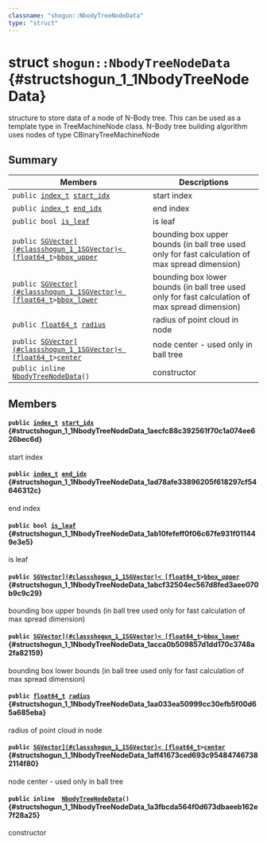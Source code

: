 ```yaml
---
classname: "shogun::NbodyTreeNodeData"
type: "struct"
---
```


# struct `shogun::NbodyTreeNodeData` {#structshogun_1_1NbodyTreeNodeData}

structure to store data of a node of N-Body tree. This can be used as a template type in TreeMachineNode class. N-Body tree building algorithm uses nodes of type CBinaryTreeMachineNode<NbodyTreeNodeData>

## Summary

 Members                        | Descriptions
--------------------------------|---------------------------------------------
`public `[`index_t`](#common_8h_1a6da8132ec1234c0d616142e3a246f858)` `[`start_idx`](#structshogun_1_1NbodyTreeNodeData_1aecfc88c392561f70c1a074ee626bec6d) | start index
`public `[`index_t`](#common_8h_1a6da8132ec1234c0d616142e3a246f858)` `[`end_idx`](#structshogun_1_1NbodyTreeNodeData_1ad78afe33896205f618297cf54646312c) | end index
`public bool `[`is_leaf`](#structshogun_1_1NbodyTreeNodeData_1ab10fefeff0f06c67fe931f011449e3e5) | is leaf
`public `[`SGVector](#classshogun_1_1SGVector)< [float64_t`](#common_8h_1ac55f3ae81b5bc9053760baacf57e47f4)` > `[`bbox_upper`](#structshogun_1_1NbodyTreeNodeData_1abcf32504ec567d8fed3aee070b9c9c29) | bounding box upper bounds (in ball tree used only for fast calculation of max spread dimension)
`public `[`SGVector](#classshogun_1_1SGVector)< [float64_t`](#common_8h_1ac55f3ae81b5bc9053760baacf57e47f4)` > `[`bbox_lower`](#structshogun_1_1NbodyTreeNodeData_1acca0b509857d1dd170c3748a2fa82159) | bounding box lower bounds (in ball tree used only for fast calculation of max spread dimension)
`public `[`float64_t`](#common_8h_1ac55f3ae81b5bc9053760baacf57e47f4)` `[`radius`](#structshogun_1_1NbodyTreeNodeData_1aa033ea50999cc30efb5f00d65a685eba) | radius of point cloud in node
`public `[`SGVector](#classshogun_1_1SGVector)< [float64_t`](#common_8h_1ac55f3ae81b5bc9053760baacf57e47f4)` > `[`center`](#structshogun_1_1NbodyTreeNodeData_1aff41673ced693c954847467382114f80) | node center - used only in ball tree
`public inline  `[`NbodyTreeNodeData`](#structshogun_1_1NbodyTreeNodeData_1a3fbcda564f0d673dbaeeb162e7f28a25)`()` | constructor

## Members

#### `public `[`index_t`](#common_8h_1a6da8132ec1234c0d616142e3a246f858)` `[`start_idx`](#structshogun_1_1NbodyTreeNodeData_1aecfc88c392561f70c1a074ee626bec6d) {#structshogun_1_1NbodyTreeNodeData_1aecfc88c392561f70c1a074ee626bec6d}

start index

#### `public `[`index_t`](#common_8h_1a6da8132ec1234c0d616142e3a246f858)` `[`end_idx`](#structshogun_1_1NbodyTreeNodeData_1ad78afe33896205f618297cf54646312c) {#structshogun_1_1NbodyTreeNodeData_1ad78afe33896205f618297cf54646312c}

end index

#### `public bool `[`is_leaf`](#structshogun_1_1NbodyTreeNodeData_1ab10fefeff0f06c67fe931f011449e3e5) {#structshogun_1_1NbodyTreeNodeData_1ab10fefeff0f06c67fe931f011449e3e5}

is leaf

#### `public `[`SGVector](#classshogun_1_1SGVector)< [float64_t`](#common_8h_1ac55f3ae81b5bc9053760baacf57e47f4)` > `[`bbox_upper`](#structshogun_1_1NbodyTreeNodeData_1abcf32504ec567d8fed3aee070b9c9c29) {#structshogun_1_1NbodyTreeNodeData_1abcf32504ec567d8fed3aee070b9c9c29}

bounding box upper bounds (in ball tree used only for fast calculation of max spread dimension)

#### `public `[`SGVector](#classshogun_1_1SGVector)< [float64_t`](#common_8h_1ac55f3ae81b5bc9053760baacf57e47f4)` > `[`bbox_lower`](#structshogun_1_1NbodyTreeNodeData_1acca0b509857d1dd170c3748a2fa82159) {#structshogun_1_1NbodyTreeNodeData_1acca0b509857d1dd170c3748a2fa82159}

bounding box lower bounds (in ball tree used only for fast calculation of max spread dimension)

#### `public `[`float64_t`](#common_8h_1ac55f3ae81b5bc9053760baacf57e47f4)` `[`radius`](#structshogun_1_1NbodyTreeNodeData_1aa033ea50999cc30efb5f00d65a685eba) {#structshogun_1_1NbodyTreeNodeData_1aa033ea50999cc30efb5f00d65a685eba}

radius of point cloud in node

#### `public `[`SGVector](#classshogun_1_1SGVector)< [float64_t`](#common_8h_1ac55f3ae81b5bc9053760baacf57e47f4)` > `[`center`](#structshogun_1_1NbodyTreeNodeData_1aff41673ced693c954847467382114f80) {#structshogun_1_1NbodyTreeNodeData_1aff41673ced693c954847467382114f80}

node center - used only in ball tree

#### `public inline  `[`NbodyTreeNodeData`](#structshogun_1_1NbodyTreeNodeData_1a3fbcda564f0d673dbaeeb162e7f28a25)`()` {#structshogun_1_1NbodyTreeNodeData_1a3fbcda564f0d673dbaeeb162e7f28a25}

constructor

